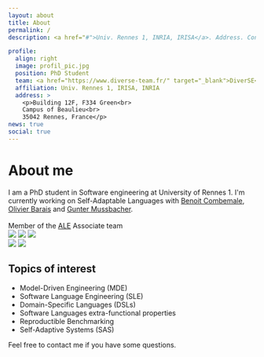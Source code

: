 ```yaml
---
layout: about
title: About
permalink: /
description: <a href="#">Univ. Rennes 1, INRIA, IRISA</a>. Address. Contacts. Moto. Etc.

profile:
  align: right
  image: profil_pic.jpg
  position: PhD Student
  team: <a href="https://www.diverse-team.fr/" target="_blank">DiverSE</a>
  affiliation: Univ. Rennes 1, IRISA, INRIA
  address: >
    <p>Building 12F, F334 Green<br>
    Campus of Beaulieu<br>
    35042 Rennes, France</p>
news: true
social: true
---
```


# About me
<div class="justify">
I am a PhD student in Software engineering at University of Rennes 1. I'm currently working on Self-Adaptable Languages with <a href="https://people.irisa.fr/Benoit.Combemale/" target="_blank">Benoit Combemale</a>, <a href="https://olivier.barais.fr/" target="_blank">Olivier Barais</a> and <a href="http://www.ece.mcgill.ca/~gmussb1/" target="_blank">Gunter Mussbacher</a>.
<br/><br/>
Member of the <a href="http://gemoc.org/ale/team.html" target="_blank">ALE</a> Associate team
</div>

<div id="affiliation-img">
  <div class="center">
    <a href="https://www.diverse-team.fr/"  target="_blank"><img id="diverse" src="{{ 'diverse-small.svg' | prepend: '/assets/img/' | relative_url }}"></a>
    <a href="https://www.irisa.fr/"         target="_blank"><img id="irisa"   src="{{ 'irisa.png'         | prepend: '/assets/img/' | relative_url }}"></a>
    <a href="https://www.inria.fr/"         target="_blank"><img id="inria"   src="{{ 'inria.png'         | prepend: '/assets/img/' | relative_url }}"></a>
    
  </div>
  <div class="center">
    <a href="https://www.univ-rennes1.fr/"  target="_blank"><img id="ur1"     src="{{ 'ur1.png'           | prepend: '/assets/img/' | relative_url }}"></a>
    <a href="https://esir.univ-rennes1.fr/" target="_blank"><img id="esir"    src="{{ 'esir.png'          | prepend: '/assets/img/' | relative_url }}"></a>
  </div>
</div>


## Topics of interest
 - Model-Driven Engineering (MDE)
 - Software Language Engineering (SLE)
 - Domain-Specific Languages (DSLs)
 - Software Languages extra-functional properties
 - Reproductible Benchmarking
 - Self-Adaptive Systems (SAS)

Feel free to contact me if you have some questions.
